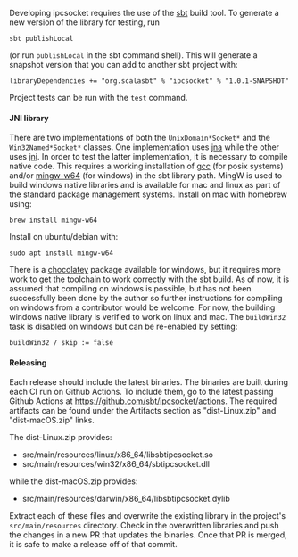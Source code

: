 Developing ipcsocket requires the use of the
[sbt](https://www.scala-sbt.org/1.x/docs/index.html) build tool. To generate a
new version of the library for testing, run
```
sbt publishLocal
```
(or run `publishLocal` in the sbt command shell).  This will generate a snapshot
version that you can add to another sbt project with:
```
libraryDependencies += "org.scalasbt" % "ipcsocket" % "1.0.1-SNAPSHOT"
```
Project tests can be run with the `test` command.

#### JNI library

There are two implementations of both the `UnixDomain*Socket*` and the
`Win32Named*Socket*` classes. One implementation uses
[jna](https://en.wikipedia.org/wiki/Java_Native_Access#External_links) while the
other uses [jni](https://en.wikipedia.org/wiki/Java_Native_Interface). In order
to test the latter implementation, it is necessary to compile native code. This
requires a working installation of [gcc](https://gcc.gnu.org) (for posix
systems) and/or [mingw-w64](http://mingw-w64.org/doku.php) (for windows) in the
sbt library path. MingW is used to build windows native libraries and is
available for mac and linux as part of the standard package management systems.
Install on mac with homebrew using:
```
brew install mingw-w64
```
Install on ubuntu/debian with:
```
sudo apt install mingw-w64
```
There is a [chocolatey](https://chocolatey.org) package available for windows,
but it requires more work to get the toolchain to work correctly with the sbt
build. As of now, it is assumed that compiling on windows is possible, but has
not been successfully been done by the author so further instructions for
compiling on windows from a contributor would be welcome. For now, the building
windows native library is verified to work on linux and mac. The
`buildWin32` task is disabled on windows but can be re-enabled by setting:
```
buildWin32 / skip := false
```

#### Releasing

Each release should include the latest binaries. The binaries are built during
each CI run on Github Actions. To include them, go to the latest passing Github
Actions at <https://github.com/sbt/ipcsocket/actions>. The required
artifacts can be found under the Artifacts section as
"dist-Linux.zip" and "dist-macOS.zip" links.

The dist-Linux.zip provides:
* src/main/resources/linux/x86_64/libsbtipcsocket.so
* src/main/resources/win32/x86_64/sbtipcsocket.dll

while the dist-macOS.zip provides:
* src/main/resources/darwin/x86_64/libsbtipcsocket.dylib

Extract each of these files and overwrite the existing library in the project's
`src/main/resources` directory. Check in the overwritten libraries and push the
changes in a new PR that updates the binaries. Once that PR is merged, it is
safe to make a release off of that commit.
